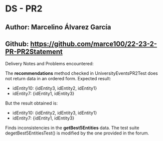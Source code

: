 # DS - PR2

## Author: Marcelino Álvarez García
## Github: https://github.com/marce100/22-23-2-PR-PR2Statement

Delivery Notes and Problems encountered:

The **recommendations** method checked in UniversityEventsPR2Test does not return data in an ordered form. Expected result:

 * idEntity10: {idEntity3, idEntity2, idEntity1}
 * idEntity7: {idEntity1, idEntity3}
 
But the result obtained is:

 * idEntity10: {idEntity2, idEntity3, idEntity1} 
 * idEntity7: {idEntity1, idEntity3}


Finds inconsistencies in the **getBest5Entities** data. The test suite degetBest5EntitiesTest() is modified by the one provided in the forum.
